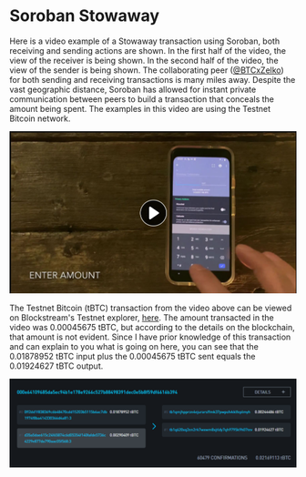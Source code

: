 # Soroban Stowaway
Here is a video example of a Stowaway transaction using Soroban, both receiving and sending actions are shown. In the first half of the video, the view of the receiver is being shown. In the second half of the video, the view of the sender is being shown. The collaborating peer ([@BTCxZelko](https://twitter.com/BTCxZelko)) for both sending and receiving transactions is many miles away. Despite the vast geographic distance, Soroban has allowed for instant private communication between peers to build a transaction that conceals the amount being spent. The examples in this video are using the Testnet Bitcoin network.

[![Soroban Stowaway Video](/assets/soroban-stowaway-thumbnail.png)](https://bitcointv.com/w/a7Rwgs5zsGzt3694E3Puyy "Soroban Stowaway Video")

The Testnet Bitcoin (tBTC) transaction from the video above can be viewed on Blockstream's Testnet explorer, [here](https://blockstream.info/testnet/address/tb1qqahk6akfv0tkczy33rgpyr4e4wwz7s9wwxp9py). The amount transacted in the video was 0.00045675 tBTC, but according to the details on the blockchain, that amount is not evident. Since I have prior knowledge of this transaction and can explain to you what is going on here, you can see that the 0.01878952 tBTC input plus the 0.00045675 tBTC sent equals the 0.01924627 tBTC output. 

![](/assets/7.png)
